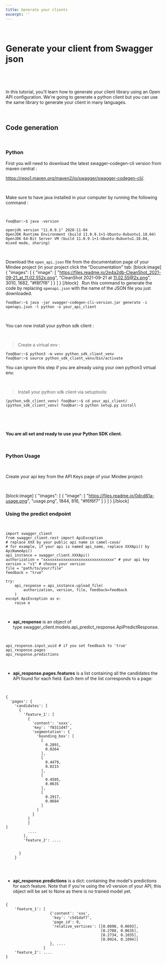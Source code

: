 ```yaml
---
title: Generate your clients
excerpt: ''
---
```

​
# Generate your client from Swagger json
 

 

In this tutorial, you'll learn how to generate your client library using an Open API configuration. We're going to generate a python client but you can use the same library to generate your client in many languages.

 

## Code generation
 
### Python

First you will need to download the latest swagger-codegen-cli version from maven central : 

https://repo1.maven.org/maven2/io/swagger/swagger-codegen-cli/.

 

Make sure to have java installed in your computer by running the following command :

 
```
foo@bar:~$ java -version

openjdk version "11.0.9.1" 2020-11-04
OpenJDK Runtime Environment (build 11.0.9.1+1-Ubuntu-0ubuntu1.18.04)
OpenJDK 64-Bit Server VM (build 11.0.9.1+1-Ubuntu-0ubuntu1.18.04, mixed mode, sharing)
```
 

Download the `open_api.json` file from the documentation page of your Mindee project (in your project click the "Documentation" tab:
[block:image]
{
  "images": [
    {
      "image": [
        "https://files.readme.io/2e4a2db-CleanShot_2021-09-21_at_11.02.552x.png",
        "CleanShot 2021-09-21 at 11.02.55@2x.png",
        3010,
        1682,
        "#f8f7f8"
      ]
    }
  ]
}
[/block]
 
Run this command to generate the code by replacing `openapi.json` with the name of the JSON file you just downloaded.

```
foo@bar:~$ java -jar swagger-codegen-cli-version.jar generate -i openapi.json -l python -o your_api_client
```
 
 

You can now install your python sdk client :

 

>Create a virtual env :
```
foo@bar:~$ python3 -m venv python_sdk_client_venv
foo@bar:~$ source python_sdk_client_venv/bin/activate
```

You can ignore this step if you are already using your own python3 virtual env.

 
> Install your python sdk client via setuptools:

```
(python_sdk_client_venv) foo@bar:~$ cd your_api_client/
(python_sdk_client_venv) foo@bar:~$ python setup.py install
```
 

 

**You are all set and ready to use your Python SDK client.**

 
 
### Python Usage
 

Create your api key from the API Keys page of your Mindee project: 

 


[block:image]
{
  "images": [
    {
      "image": [
        "https://files.readme.io/0dcd81a-usage.png",
        "usage.png",
        1844,
        816,
        "#f6f6f7"
      ]
    }
  ]
}
[/block]
 

### Using the predict endpoint
 
```
import swagger_client
from swagger_client.rest import ApiException
# replace XXX by your public api name in camel-case/ 
# for example, if your api is named api_name, replace XXXApi() by ApiNameApi()
api_instance = swagger_client.XXXApi()
authorization = "xxxxxxxxxxxxxxxxxxxxxxxxxxxxxxxx" # your api key
version = "v1" # choose your version
file = "path/to/your/file"
feedback = "true"

try:
    api_response = api_instance.upload_file(
        authorization, version, file, feedback=feedback
    )
except ApiException as e:
    raise e
```

 
 

* **api_response** is an object of type swagger_client.models.api_predict_response.ApiPredictResponse.

 
```
api_response.input_uuid # if you set feedback to 'true'
api_response.pages
api_response.predictions
```
 

* **api_response.pages.features** is a list containing all the candidates the API found for each field. Each item of the list corresponds to a page:

 
```
{
  'pages': {
    'candidates': [
      {
        'feature_1': [
          {
            'content': 'xxxx',
            'key': 'f0311d47',
            'segmentation': {
              'bounding_box': [
                [
                  0.2891,
                  0.0264
                ],
                [
                  0.4479,
                  0.0215
                ],
                [
                  0.4505,
                  0.0635
                ],
                [
                  0.2917,
                  0.0684
                ]
              ]
            }
          ]
          }
]
          ....
        ],
        'feature_2': ....

        
      }
    }


```

 

* **api_response.predictions** is a dict: containing the model's predictions for each feature. Note that if you're using the v0 version of your API, this object will be set to None as there is no trained model yet.

``` 

{
    'feature_1': [
                    {'content': 'xxx',
                     'key': 'c5d1daf7',
                     'page_id': 0,
                     'relative_vertices': [[0.0898, 0.0693],
                                           [0.2708, 0.0635],
                                           [0.2734, 0.1035],
                                           [0.0924, 0.1094]]
                    }, ....
                 ]
    'feature_2': ....
}

 
```